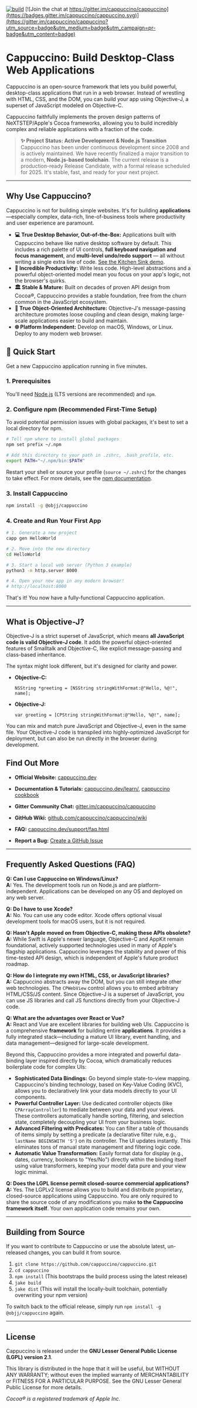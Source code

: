 [![build](https://github.com/cappuccino/cappuccino/actions/workflows/BuildAndTest.yml/badge.svg)](https://github.com/cappuccino/cappuccino/actions/workflows/BuildAndTest.yml)
[![Join the chat at https://gitter.im/cappuccino/cappuccino](https://badges.gitter.im/cappuccino/cappuccino.svg)](https://gitter.im/cappuccino/cappuccino?utm_source=badge&utm_medium=badge&utm_campaign=pr-badge&utm_content=badge)

# Cappuccino: Build Desktop-Class Web Applications

Cappuccino is an open-source framework that lets you build powerful, desktop-class applications that run in a web browser. Instead of wrestling with HTML, CSS, and the DOM, you can build your app using Objective-J, a superset of JavaScript modeled on Objective-C.

Cappuccino faithfully implements the proven design patterns of NeXTSTEP/Apple's Cocoa frameworks, allowing you to build incredibly complex and reliable applications with a fraction of the code.

> **✨ Project Status: Active Development & Node.js Transition**
> Cappuccino has been under continuous development since 2008 and is actively maintained. We have recently finalized a major transition to a modern, **Node.js-based toolchain**. The current release is a production-ready Release Candidate, with a formal release scheduled for 2025. It's stable, fast, and ready for your next project.

---

## Why Use Cappuccino?

Cappuccino is not for building simple websites. It's for building **applications**—especially complex, data-rich, line-of-business tools where productivity and user experience are paramount.

*   **💻 True Desktop Behavior, Out-of-the-Box:** Applications built with Cappuccino behave like native desktop software by default. This includes a rich palette of UI controls, **full keyboard navigation and focus management**, and **multi-level undo/redo support** — all without writing a single extra line of code. [See the Kitchen Sink demo](https://cappuccino-testbook.5apps.com/#ThemeKitchenSink).
*   **🚀 Incredible Productivity:** Write less code. High-level abstractions and a powerful object-oriented model mean you focus on your app's logic, not the browser's quirks.
*   **🏛️ Stable & Mature:** Built on decades of proven API design from Cocoa®, Cappuccino provides a stable foundation, free from the churn common in the JavaScript ecosystem.
*   **🧱 True Object-Oriented Architecture:** Objective-J's message-passing architecture promotes loose coupling and clean design, making large-scale applications easier to build and maintain.
*   **🌐 Platform Independent:** Develop on macOS, Windows, or Linux. Deploy to any modern web browser.

## 🚀 Quick Start

Get a new Cappuccino application running in five minutes.

### 1. Prerequisites
You'll need [Node.js](https://nodejs.org/en/download/) (LTS versions are recommended) and `npm`.

### 2. Configure npm (Recommended First-Time Setup)
To avoid potential permission issues with global packages, it's best to set a local directory for npm.

```bash
# Tell npm where to install global packages
npm set prefix ~/.npm

# Add this directory to your path in .zshrc, .bash_profile, etc.
export PATH="~/.npm/bin:$PATH"
```
Restart your shell or source your profile (`source ~/.zshrc`) for the changes to take effect. For more details, see the [npm documentation](https://docs.npmjs.com/resolving-eacces-permissions-errors-when-installing-packages-globally).

### 3. Install Cappuccino
```bash
npm install -g @objj/cappuccino
```

### 4. Create and Run Your First App
```bash
# 1. Generate a new project
capp gen HelloWorld

# 2. Move into the new directory
cd HelloWorld

# 3. Start a local web server (Python 3 example)
python3 -m http.server 8000

# 4. Open your new app in any modern browser!
# http://localhost:8000
```
That's it! You now have a fully-functional Cappuccino application.

---

## What is Objective-J?

Objective-J is a strict superset of JavaScript, which means **all JavaScript code is valid Objective-J code**. It adds the powerful object-oriented features of Smalltalk and Objective-C, like explicit message-passing and class-based inheritance.

The syntax might look different, but it's designed for clarity and power.

*   **Objective-C:**
    ```objc
    NSString *greeting = [NSString stringWithFormat:@"Hello, %@!", name];
    ```
*   **Objective-J:**
    ```objj
    var greeting = [CPString stringWithFormat:@"Hello, %@!", name];
    ```

You can mix and match pure JavaScript and Objective-J, even in the same file. Your Objective-J code is transpiled into highly-optimized JavaScript for deployment, but can also be run directly in the browser during development.

## Find Out More

*   **Official Website:** [cappuccino.dev](http://cappuccino.dev)
*   **Documentation & Tutorials:** [cappuccino.dev/learn/](http://cappuccino.dev/learn/),  [cappuccino cookbook](https://cappuccino-cookbook.5apps.com)

*   **Gitter Community Chat:** [gitter.im/cappuccino/cappuccino](https://gitter.im/cappuccino/cappuccino)
*   **GitHub Wiki:** [github.com/cappuccino/cappuccino/wiki](https://github.com/cappuccino/cappuccino/wiki)
*   **FAQ:** [cappuccino.dev/support/faq.html](http://cappuccino.dev/support/faq.html)
*   **Report a Bug:** [Create a GitHub Issue](http://github.com/cappuccino/cappuccino/issues)

---

## Frequently Asked Questions (FAQ)

**Q: Can I use Cappuccino on Windows/Linux?**  
**A:** Yes. The development tools run on Node.js and are platform-independent. Applications can be developed on any OS and deployed on any web server.

**Q: Do I have to use Xcode?**  
**A:** No. You can use any code editor. Xcode offers optional visual development tools for macOS users, but it is not required.

**Q: Hasn't Apple moved on from Objective-C, making these APIs obsolete?**  
**A:** While Swift is Apple's newer language, Objective-C and AppKit remain foundational, actively supported technologies used in many of Apple's flagship applications. Cappuccino leverages the stability and power of this time-tested API design, which is independent of Apple's future product roadmap.

**Q: How do I integrate my own HTML, CSS, or JavaScript libraries?**  
**A:** Cappuccino abstracts away the DOM, but you can still integrate other web technologies. The `CPWebView` control allows you to embed arbitrary HTML/CSS/JS content. Since Objective-J is a superset of JavaScript, you can use JS libraries and call JS functions directly from your Objective-J code.

**Q: What are the advantages over React or Vue?**  
**A:** React and Vue are excellent libraries for building web UIs. Cappuccino is a comprehensive **framework** for building entire **applications**. It provides a fully integrated stack—including a mature UI library, event handling, and data management—designed for large-scale development.

Beyond this, Cappuccino provides a more integrated and powerful data-binding layer inspired directly by Cocoa, which dramatically reduces boilerplate code for complex UIs:

*   **Sophisticated Data Bindings:** Go beyond simple state-to-view mapping. Cappuccino's binding technology, based on Key-Value Coding (KVC), allows you to declaratively link your data models directly to your UI components.
*   **Powerful Controller Layer:** Use dedicated controller objects (like `CPArrayController`) to mediate between your data and your views. These controllers automatically handle sorting, filtering, and selection state, completely decoupling your UI from your business logic.
*   **Advanced Filtering with Predicates:** You can filter a table of thousands of items simply by setting a predicate (a declarative filter rule, e.g., `lastName BEGINSWITH 'S'`) on its controller. The UI updates instantly. This eliminates tons of manual state management and filtering logic code.
*   **Automatic Value Transformation:** Easily format data for display (e.g., dates, currency, booleans to "Yes/No") directly within the binding itself using value transformers, keeping your model data pure and your view logic minimal.

**Q: Does the LGPL license permit closed-source commercial applications?**  
**A:** Yes. The LGPLv2 license allows you to build and distribute proprietary, closed-source applications using Cappuccino. You are only required to share the source code of any modifications you make **to the Cappuccino framework itself**. Your own application code remains your own.

---

## Building from Source

If you want to contribute to Cappuccino or use the absolute latest, un-released changes, you can build it from source.

1.  `git clone https://github.com/cappuccino/cappuccino.git`
2.  `cd cappuccino`
3.  `npm install` (This bootstraps the build process using the latest release)
4.  `jake build`
5.  `jake dist` (This will install the locally-built toolchain, potentially overwriting your npm version)

To switch back to the official release, simply run `npm install -g @objj/cappuccino` again.

---

## License

Cappuccino is released under the **GNU Lesser General Public License (LGPL) version 2.1**.

This library is distributed in the hope that it will be useful, but WITHOUT ANY WARRANTY; without even the implied warranty of MERCHANTABILITY or FITNESS FOR A PARTICULAR PURPOSE. See the GNU Lesser General Public License for more details.

*Cocoa® is a registered trademark of Apple Inc.*
